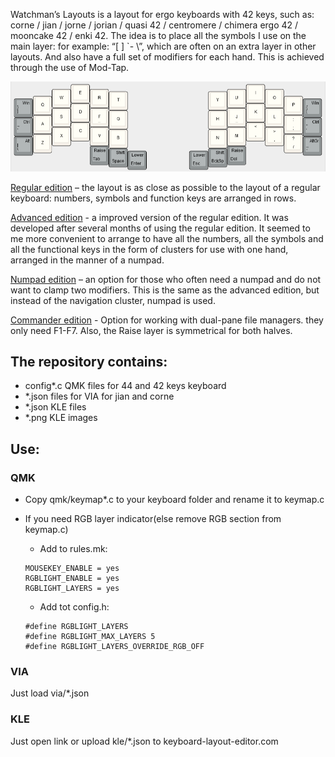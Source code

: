 Watchman’s Layouts is a layout for ergo keyboards with 42 keys, such as: corne / jian / jorne / jorian / quasi 42 / centromere / chimera ergo 42 / mooncake 42 / enki 42. The idea is to place all the symbols I use on the main layer: for example: “[  ] `- \”, which are often on an extra layer in other layouts. And also have a full set of modifiers for each hand. This is achieved through the use of Mod-Tap.

![Main layer](/_images/main.png )

[Regular edition](http://www.keyboard-layout-editor.com/#/gists/246772cb72fa2de02354d5cb1add6b2b)
 – the layout is as close as possible to the layout of a regular keyboard: numbers, symbols and function keys are arranged in rows.

[Advanced edition](http://www.keyboard-layout-editor.com/#/gists/d5593906579fe6564cd1701fccca1e62) - a improved version of the regular edition. It was developed after several months of using the regular edition. It seemed to me more convenient to arrange to have all the numbers, all the symbols and all the functional keys in the form of clusters for use with one hand, arranged in the manner of a numpad.

[Numpad edition](http://www.keyboard-layout-editor.com/#/gists/ac3aeb8844fee4f92e167979eb98936a)
 – an option for those who often need a numpad and do not want to clamp two modifiers.  This is the same as the advanced edition, but instead of the navigation cluster, numpad is used.

[Commander edition](http://www.keyboard-layout-editor.com/#/gists/a9f4aa4ac14d66351b3cfa98a42d9165) - Option for working with dual-pane file managers. they only need F1-F7. Also, the Raise layer is symmetrical for both halves.

## The repository contains:
* config*.c QMK files for 44 and 42 keys keyboard
* *.json files for VIA for jian and corne
* *.json KLE files 
* *.png KLE images

## Use:
### QMK
* Copy qmk/keymap*.c to your keyboard folder and rename it to keymap.c
* If you need RGB layer indicator(else remove RGB section from keymap.c)
  * Add to rules.mk:
  ```
  MOUSEKEY_ENABLE = yes
  RGBLIGHT_ENABLE = yes
  RGBLIGHT_LAYERS = yes
  ```

  * Add tot config.h:
  ```
  #define RGBLIGHT_LAYERS
  #define RGBLIGHT_MAX_LAYERS 5
  #define RGBLIGHT_LAYERS_OVERRIDE_RGB_OFF
  ```

### VIA
Just load via/*.json 

### KLE
Just open link or upload kle/*.json to keyboard-layout-editor.com
